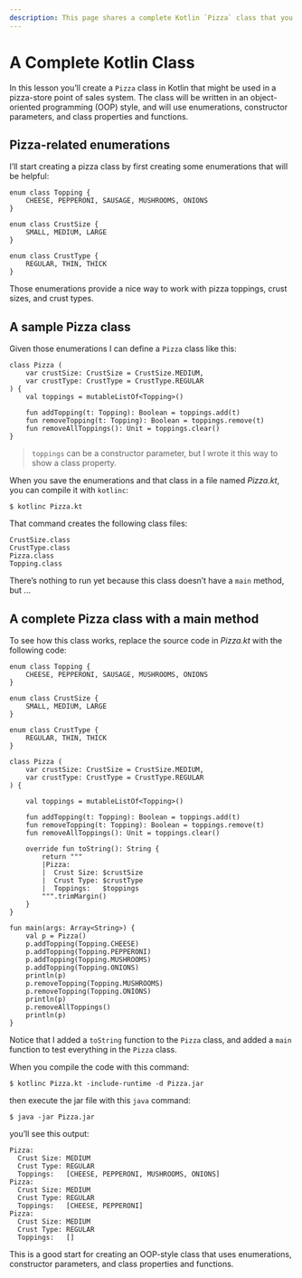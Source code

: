 ```yaml
---
description: This page shares a complete Kotlin `Pizza` class that you might use in a pizza store POS system.
---
```


<!-- DONE FOR NOW -->


# A Complete Kotlin Class

In this lesson you’ll create a `Pizza` class in Kotlin that might be used in a pizza-store point of sales system. The class will be written in an object-oriented programming (OOP) style, and will use enumerations, constructor parameters, and class properties and functions.



## Pizza-related enumerations

I’ll start creating a pizza class by first creating some enumerations that will be helpful:

````
enum class Topping {
    CHEESE, PEPPERONI, SAUSAGE, MUSHROOMS, ONIONS
}

enum class CrustSize {
    SMALL, MEDIUM, LARGE
}

enum class CrustType {
    REGULAR, THIN, THICK
}
````

Those enumerations provide a nice way to work with pizza toppings, crust sizes, and crust types.



## A sample Pizza class

Given those enumerations I can define a `Pizza` class like this:

````
class Pizza (
    var crustSize: CrustSize = CrustSize.MEDIUM,
    var crustType: CrustType = CrustType.REGULAR
) {
    val toppings = mutableListOf<Topping>()

    fun addTopping(t: Topping): Boolean = toppings.add(t)
    fun removeTopping(t: Topping): Boolean = toppings.remove(t)
    fun removeAllToppings(): Unit = toppings.clear()
}
````

>`toppings` can be a constructor parameter, but I wrote it this way to show a class property.

When you save the enumerations and that class in a file named *Pizza.kt*, you can compile it with `kotlinc`:

````
$ kotlinc Pizza.kt
````

That command creates the following class files:

````
CrustSize.class
CrustType.class
Pizza.class
Topping.class
````

There’s nothing to run yet because this class doesn’t have a `main` method, but ... 



## A complete Pizza class with a main method

To see how this class works, replace the source code in *Pizza.kt* with the following code:

<!-- THIS WORKS -->
````
enum class Topping {
    CHEESE, PEPPERONI, SAUSAGE, MUSHROOMS, ONIONS
}

enum class CrustSize {
    SMALL, MEDIUM, LARGE
}

enum class CrustType {
    REGULAR, THIN, THICK
}

class Pizza (
    var crustSize: CrustSize = CrustSize.MEDIUM,
    var crustType: CrustType = CrustType.REGULAR
) {

    val toppings = mutableListOf<Topping>()

    fun addTopping(t: Topping): Boolean = toppings.add(t)
    fun removeTopping(t: Topping): Boolean = toppings.remove(t)
    fun removeAllToppings(): Unit = toppings.clear()

    override fun toString(): String {
        return """
        |Pizza:
        |  Crust Size: $crustSize
        |  Crust Type: $crustType
        |  Toppings:   $toppings
        """.trimMargin()
    }
}

fun main(args: Array<String>) {
    val p = Pizza()
    p.addTopping(Topping.CHEESE)
    p.addTopping(Topping.PEPPERONI)
    p.addTopping(Topping.MUSHROOMS)
    p.addTopping(Topping.ONIONS)
    println(p)
    p.removeTopping(Topping.MUSHROOMS)
    p.removeTopping(Topping.ONIONS)
    println(p)
    p.removeAllToppings()
    println(p)
}
````

Notice that I added a `toString` function to the `Pizza` class, and added a `main` function to test everything in the `Pizza` class. 

When you compile the code with this command:

````
$ kotlinc Pizza.kt -include-runtime -d Pizza.jar
````

then execute the jar file with this `java` command:

````
$ java -jar Pizza.jar
````

you’ll see this output:

````
Pizza:
  Crust Size: MEDIUM
  Crust Type: REGULAR
  Toppings:   [CHEESE, PEPPERONI, MUSHROOMS, ONIONS]
Pizza:
  Crust Size: MEDIUM
  Crust Type: REGULAR
  Toppings:   [CHEESE, PEPPERONI]
Pizza:
  Crust Size: MEDIUM
  Crust Type: REGULAR
  Toppings:   []
````

This is a good start for creating an OOP-style class that uses enumerations, constructor parameters, and class properties and functions.










